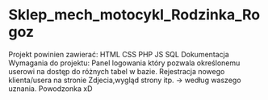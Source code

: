 # Sklep_mech_motocykl_Rodzinka_Rogoz
Projekt powinien zawierać: HTML CSS PHP JS SQL Dokumentacja Wymagania do projektu: Panel logowania który pozwala określonemu userowi na dostęp do różnych tabel w bazie. Rejestracja nowego klienta/usera na stronie Zdjecia,wygląd strony itp. -> według waszego uznania. Powodzonka xD
